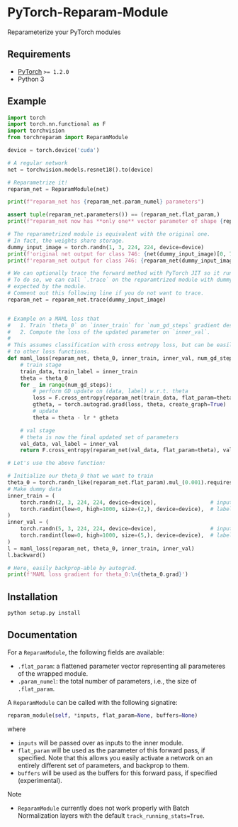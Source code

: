 # PyTorch-Reparam-Module
Reparameterize your PyTorch modules

## Requirements

+ [PyTorch](https://pytorch.org) `>= 1.2.0`
+ Python 3

## Example

```py
import torch
import torch.nn.functional as F
import torchvision
from torchreparam import ReparamModule

device = torch.device('cuda')

# A regular network
net = torchvision.models.resnet18().to(device)

# Reparametrize it!
reparam_net = ReparamModule(net)

print(f"reparam_net has {reparam_net.param_numel} parameters")

assert tuple(reparam_net.parameters()) == (reparam_net.flat_param,)
print(f"reparam_net now has **only one** vector parameter of shape {reparam_net.flat_param.shape}")

# The reparametrized module is equivalent with the original one.
# In fact, the weights share storage.
dummy_input_image = torch.randn(1, 3, 224, 224, device=device)
print(f'original net output for class 746: {net(dummy_input_image)[0, 746]}')
print(f'reparam_net output for class 746: {reparam_net(dummy_input_image)[0, 746]}')

# We can optionally trace the forward method with PyTorch JIT so it runs faster.
# To do so, we can call `.trace` on the reparamtrized module with dummy inputs
# expected by the module.
# Comment out this following line if you do not want to trace.
reparam_net = reparam_net.trace(dummy_input_image)


# Example on a MAML loss that
#   1. Train `theta_0` on `inner_train` for `num_gd_steps` gradient descent steps with `lr`.
#   2. Compute the loss of the updated parameter on `inner_val`.
#
# This assumes classification with cross entropy loss, but can be easily adapted
# to other loss functions.
def maml_loss(reparam_net, theta_0, inner_train, inner_val, num_gd_steps=5, lr=0.01):
    # train stage
    train_data, train_label = inner_train
    theta = theta_0
    for _ in range(num_gd_steps):
        # perform GD update on (data, label) w.r.t. theta
        loss = F.cross_entropy(reparam_net(train_data, flat_param=theta), train_label)
        gtheta, = torch.autograd.grad(loss, theta, create_graph=True)  # create_graph=True for backprop through this
        # update
        theta = theta - lr * gtheta

    # val stage
    # theta is now the final updated set of parameters
    val_data, val_label = inner_val
    return F.cross_entropy(reparam_net(val_data, flat_param=theta), val_label)

# Let's use the above function:

# Initialize our theta_0 that we want to train
theta_0 = torch.randn_like(reparam_net.flat_param).mul_(0.001).requires_grad_()
# Make dummy data
inner_train = (
    torch.randn(2, 3, 224, 224, device=device),                 # input
    torch.randint(low=0, high=1000, size=(2,), device=device),  # label
)
inner_val = (
    torch.randn(5, 3, 224, 224, device=device),                 # input
    torch.randint(low=0, high=1000, size=(5,), device=device),  # label
)
l = maml_loss(reparam_net, theta_0, inner_train, inner_val)
l.backward()

# Here, easily backprop-able by autograd.
print(f'MAML loss gradient for theta_0:\n{theta_0.grad}')
```

## Installation

```sh
python setup.py install
```

## Documentation

For a `ReparamModule`, the following fields are available:

+ `.flat_param`: a flattened parameter vector representing all parameteres of the wrapped module.
+ `.param_numel`: the total number of parameters, i.e., the size of `.flat_param`.

A `ReparamModule` can be called with the following signatire:

```py
reparam_module(self, *inputs, flat_param=None, buffers=None)
```

where
+ `inputs` will be passed over as inputs to the inner module.
+ `flat_param` will be used as the parameter of this forward pass, if specified. Note that this allows you easily activate a network on an entirely different set of parameters, and backprop to them.
+ `buffers` will be used as the buffers for this forward pass, if specified (experimental).

Note
+ `ReparamModule` currently does not work properly with Batch Normalization layers with the default `track_running_stats=True`.
